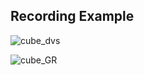 ## Recording Example

![cube_dvs](https://user-images.githubusercontent.com/44921488/113974099-4ff6bd80-9878-11eb-96dd-9c988424470d.gif)

![cube_GR](https://user-images.githubusercontent.com/44921488/113974103-538a4480-9878-11eb-8e93-96b950dcca3e.gif)
